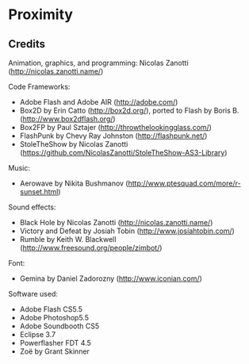 Proximity
=========

Credits
-------
Animation, graphics, and programming:
Nicolas Zanotti (http://nicolas.zanotti.name/)


Code Frameworks:
*   Adobe Flash and Adobe AIR (http://adobe.com/)
*   Box2D by Erin Catto (http://box2d.org/), ported to Flash by Boris B. (http://www.box2dflash.org/)
*   Box2FP by Paul Sztajer (http://throwthelookingglass.com/)
*   FlashPunk by Chevy Ray Johnston (http://flashpunk.net/)
*   StoleTheShow by Nicolas Zanotti (https://github.com/NicolasZanotti/StoleTheShow-AS3-Library)


Music:
*   Aerowave by Nikita Bushmanov (http://www.ptesquad.com/more/r-sunset.html)


Sound effects:
*   Black Hole by Nicolas Zanotti (http://nicolas.zanotti.name/)
*   Victory and Defeat by Josiah Tobin (http://www.josiahtobin.com/)
*   Rumble by Keith W. Blackwell (http://www.freesound.org/people/zimbot/)


Font:
*   Gemina by Daniel Zadorozny (http://www.iconian.com/)


Software used:
*   Adobe Flash CS5.5
*   Adobe Photoshop5.5
*   Adobe Soundbooth CS5
*   Eclipse 3.7
*   Powerflasher FDT 4.5
*   Zoë by Grant Skinner

